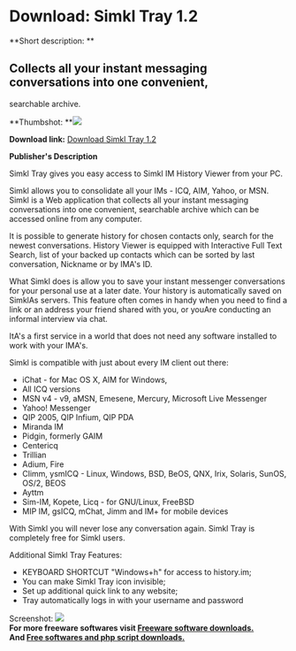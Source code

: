 # Download: Simkl Tray 1.2

**Short description: **

## Collects all your instant messaging conversations into one convenient,
searchable archive.

  
**Thumbshot: **![](http://www.freewarefiles.com/screenshot/simkltray_md.jpg)   
  
**Download link:** [Download Simkl Tray 1.2](http://freesoftwares.boysofts.com/Simkl-Tray_program_41554.html)  
  

**Publisher's Description**  
  

Simkl Tray gives you easy access to Simkl IM History Viewer from your PC.

Simkl allows you to consolidate all your IMs - ICQ, AIM, Yahoo, or MSN. Simkl
is a Web application that collects all your instant messaging conversations
into one convenient, searchable archive which can be accessed online from any
computer.

It is possible to generate history for chosen contacts only, search for the
newest conversations. History Viewer is equipped with Interactive Full Text
Search, list of your backed up contacts which can be sorted by last
conversation, Nickname or by IMA's ID.

What Simkl does is allow you to save your instant messenger conversations for
your personal use at a later date. Your history is automatically saved on
SimklAs servers. This feature often comes in handy when you need to find a
link or an address your friend shared with you, or youAre conducting an
informal interview via chat.

ItA's a first service in a world that does not need any software installed to
work with your IMA's.

Simkl is compatible with just about every IM client out there:

  * iChat - for Mac OS X, AIM for Windows, 
  * All ICQ versions 
  * MSN v4 - v9, aMSN, Emesene, Mercury, Microsoft Live Messenger 
  * Yahoo! Messenger 
  * QIP 2005, QIP Infium, QIP PDA 
  * Miranda IM 
  * Pidgin, formerly GAIM 
  * Centericq 
  * Trillian 
  * Adium, Fire 
  * Climm, ysmICQ - Linux, Windows, BSD, BeOS, QNX, Irix, Solaris, SunOS, OS/2, BEOS 
  * Ayttm 
  * Sim-IM, Kopete, Licq - for GNU/Linux, FreeBSD 
  * MIP IM, gsICQ, mChat, Jimm and IM+ for mobile devices 

With Simkl you will never lose any conversation again. Simkl Tray is
completely free for Simkl users.

Additional Simkl Tray Features:

  * KEYBOARD SHORTCUT "Windows+h" for access to history.im; 
  * You can make Simkl Tray icon invisible; 
  * Set up additional quick link to any website; 
  * Tray automatically logs in with your username and password 

  
  
Screenshot: ![](http://www.freewarefiles.com/screenshot/simkltray.jpg)  
**For more freeware softwares visit [Freeware software downloads.](http://freesoftwares.boysofts.com/)**   
**And [Free softwares and php script downloads.](http://www.boysofts.com/)**

